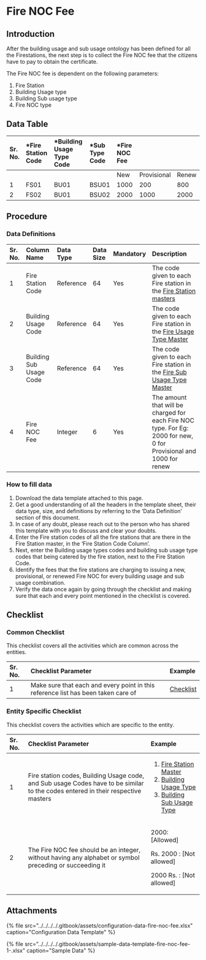 # Fire NOC Fee

## Introduction

After the building usage and sub usage ontology has been defined for all the Firestations, the next step is to collect the Fire NOC fee that the citizens have to pay to obtain the certificate.

The Fire NOC fee is dependent on the following parameters:

1. Fire Station
2. Building Usage type
3. Building Sub usage type
4. Fire NOC type

## Data Table

| Sr. No. | \*Fire Station Code | \*Building Usage Type Code | \*Sub Type Code | \*Fire NOC Fee |  |  |
| :--- | :--- | :--- | :--- | :--- | :--- | :--- |
|  |  |  |  | New | Provisional | Renew |
| 1 | FS01 | BU01 | BSU01 | 1000 | 200 | 800 |
| 2 | FS02 | BU01 | BSU02 | 2000 | 1000 | 2000 |

## Procedure

### Data Definitions

| Sr. No. | Column Name | Data Type | Data Size | Mandatory | Description |
| :--- | :--- | :--- | :--- | :--- | :--- |
| 1 | Fire Station Code | Reference | 64 | Yes | The code given to each Fire station in the [Fire Station masters](fire-station-master.md) |
| 2 | Building Usage Code | Reference | 64 | Yes | The code given to each Fire station in the [Fire Usage Type Master](building-usage-type.md) |
| 3 | Building Sub Usage Code | Reference | 64 | Yes | The code given to each Fire station in the [Fire Sub Usage Type Master](building-usage-sub-type.md) |
| 4 | Fire NOC Fee | Integer | 6 | Yes | The amount that will be charged for each Fire NOC type. For Eg: 2000 for new, 0 for Provisional and 1000 for renew |

### How to fill data

1. Download the data template attached to this page.
2. Get a good understanding of all the headers in the template sheet, their data type, size, and definitions by referring to the ‘Data Definition’ section of this document.
3. In case of any doubt, please reach out to the person who has shared this template with you to discuss and clear your doubts.
4. Enter the Fire station codes of all the fire stations that are there in the Fire Station master, in the ‘Fire Station Code Column’.
5. Next, enter the Building usage types codes and building sub usage type codes that being catered by the fire station, next to the Fire Station Code.
6. Identify the fees that the fire stations are charging to issuing a new, provisional, or renewed Fire NOC for every building usage and sub usage combination.
7. Verify the data once again by going through the checklist and making sure that each and every point mentioned in the checklist is covered.

## Checklist

### Common Checklist

This checklist covers all the activities which are common across the entities.

| Sr. No. | Checklist Parameter | Example |
| :--- | :--- | :--- |
| 1 | Make sure that each and every point in this reference list has been taken care of | [Checklist](../common-config/checklist.md) |

### Entity Specific Checklist

This checklist covers the activities which are specific to the entity.

<table>
  <thead>
    <tr>
      <th style="text-align:left">Sr. No.</th>
      <th style="text-align:left">Checklist Parameter</th>
      <th style="text-align:left">Example</th>
    </tr>
  </thead>
  <tbody>
    <tr>
      <td style="text-align:left">1</td>
      <td style="text-align:left">Fire station codes, Building Usage code, and Sub usage Codes have to be
        similar to the codes entered in their respective masters</td>
      <td style="text-align:left">
        <ol>
          <li><a href="fire-station-master.md">Fire Station Master</a>
          </li>
          <li><a href="building-usage-type.md">Building Usage Type</a>
          </li>
          <li><a href="building-usage-sub-type.md">Building Sub Usage Type</a>
          </li>
        </ol>
      </td>
    </tr>
    <tr>
      <td style="text-align:left">2</td>
      <td style="text-align:left">The Fire NOC fee should be an integer, without having any alphabet or
        symbol preceding or succeeding it</td>
      <td style="text-align:left">
        <p>2000: [Allowed]</p>
        <p>Rs. 2000 : [Not allowed]</p>
        <p>2000 Rs. : [Not allowed]</p>
      </td>
    </tr>
  </tbody>
</table>

## Attachments <a id="Attachments"></a>

{% file src="../../../../.gitbook/assets/configuration-data-fire-noc-fee.xlsx" caption="Configuration Data Template" %}

{% file src="../../../../.gitbook/assets/sample-data-template-fire-noc-fee-1-.xlsx" caption="Sample Data" %}

